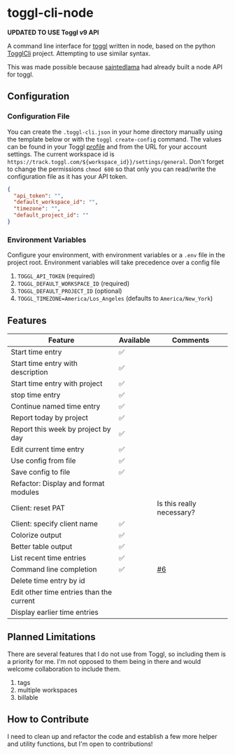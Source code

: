 # toggl-cli-node

**UPDATED TO USE Toggl v9 API**

A command line interface for [toggl](https://toggl.com) written in node, based on the python [TogglCli](https://github.com/AuHau/toggl-cli) project. Attempting to use similar syntax.

This was made possible because [saintedlama](https://github.com/saintedlama) had already built a node API for toggl.

## Configuration

### Configuration File

You can create the `.toggl-cli.json` in your home directory manually using the template below or with the `toggl create-config` command. The values can be found in your Toggl [profile](https://track.toggl.com/profile) and from the URL for your account settings. The current workspace id is `https://track.toggl.com/${workspace_id}}/settings/general`. Don't forget to change the permissions `chmod 600` so that only you can read/write the configuration file as it has your API token.

```json
{
  "api_token": "",
  "default_workspace_id": "",
  "timezone": "",
  "default_project_id": ""
}
```
### Environment Variables

Configure your environment, with environment variables or a `.env` file in the project root. Environment variables will take precedence over a config file

1. `TOGGL_API_TOKEN` (required)
2. `TOGGL_DEFAULT_WORKSPACE_ID` (required)
3. `TOGGL_DEFAULT_PROJECT_ID` (optional)
4. `TOGGL_TIMEZONE=America/Los_Angeles` (defaults to `America/New_York`)


## Features

| Feature                                  | Available | Comments                                                    |
| ---------------------------------------- | --------- | ----------------------------------------------------------- |
| Start time entry                         | ✅         |                                                             |
| Start time entry with description        | ✅         |                                                             |
| Start time entry with project            | ✅         |                                                             |
| stop time entry                          | ✅         |                                                             |
| Continue named time entry                | ✅         |                                                             |
| Report today by project                  | ✅         |                                                             |
| Report this week by project by day       | ✅         |                                                             |
| Edit current time entry                  | ✅         |                                                             |
| Use config from file                     | ✅         |                                                             |
| Save config to file                      | ✅         |                                                             |
| Refactor: Display and format modules     |            |                                                             |
| Client: reset PAT                        |            | Is this really necessary?                                   |
| Client: specify client name              | ✅         |                                                             |
| Colorize output                          | ✅         |                                                             |
| Better table output                      | ✅         |                                                             |
| List recent time entries                 | ✅         |                                                             |
| Command line completion                  | ✅         | [#6](https://github.com/beauraines/toggl-cli-node/issues/6) |
| Delete time entry by id                  |            |                                                             |
| Edit other time entries than the current |            |                                                             |
| Display earlier time entries             |            |                                                             |



## Planned Limitations

There are several features that I do not use from Toggl, so including them is a priority for me. I'm not opposed to them being in there and would welcome collaboration to include them.

1. tags
2. multiple workspaces
3. billable

## How to Contribute

I need to clean up and refactor the code and establish a few more helper and utility functions, but I'm open to contributions!


